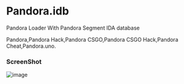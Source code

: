 # Pandora.idb
Pandora Loader With Pandora Segment IDA database

Pandora,Pandora Hack,Pandora CSGO,Pandora CSGO Hack,Pandora Cheat,Pandora.uno.

### ScreenShot
![image](https://cdn.discordapp.com/attachments/736604793681870890/819350872932089866/unknown.png)
